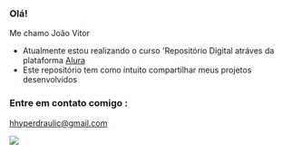 ### Olá!

Me chamo João Vitor

- Atualmente estou realizando o curso 'Repositório Digital atráves da plataforma [Alura](https://www.alura.com.br/)
- Este repositório tem como intuito compartilhar meus projetos desenvolvidos


### Entre em contato comigo :

hhyperdraulic@gmail.com




![](https://64.media.tumblr.com/bc7cac918e838ce375962541cab6f76d/tumblr_pkmu6lhrQW1wqc0qbo1_500.gifv)
